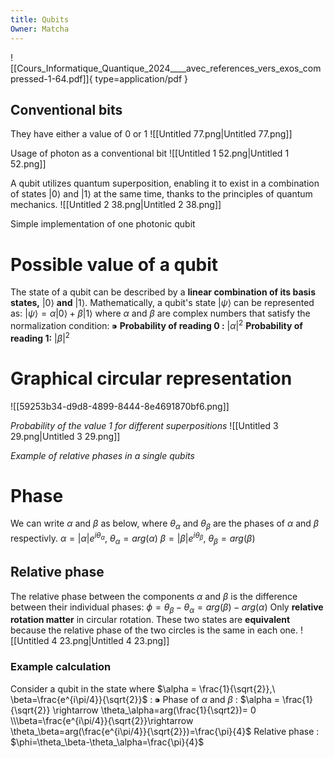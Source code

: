 ```yaml
---
title: Qubits
Owner: Matcha
---
```

![[Cours_Informatique_Quantique_2024____avec_references_vers_exos_compressed-1-64.pdf]]{ type=application/pdf }

  
## Conventional bits
They have either a value of 0 or 1
![[Untitled 77.png|Untitled 77.png]]

Usage of photon as a conventional bit
![[Untitled 1 52.png|Untitled 1 52.png]]

  
A qubit utilizes quantum superposition, enabling it to exist in a combination of states $|0\rangle$ and $|1\rangle$ at the same time, thanks to the principles of quantum mechanics.
![[Untitled 2 38.png|Untitled 2 38.png]]

Simple implementation of one photonic qubit
  
# Possible value of a qubit
The state of a qubit can be described by a **linear combination of its basis states,** $|0\rangle$ **and** $|1\rangle$. Mathematically, a qubit's state $|\psi \rangle$ can be represented as:
$|\psi \rangle =\alpha | 0\rangle + \beta |1\rangle$
where $\alpha$ and $\beta$ are complex numbers that satisfy the normalization condition:
$⁍$
**Probability of reading 0 :** $|\alpha |^2$
**Probability of reading 1:** $|\beta |^2$
# Graphical circular representation
![[59253b34-d9d8-4899-8444-8e4691870bf6.png]]

_Probability of the value 1 for different superpositions_
![[Untitled 3 29.png|Untitled 3 29.png]]

_Example of relative phases in a single qubits_
# Phase
We can write $\alpha$ and $\beta$ as below, where $\theta_\alpha$ and $\theta_\beta$ are the phases of $\alpha$ and $\beta$ respectivly.
$\alpha = |\alpha|e^{i\theta_\alpha },\ \theta_\alpha=arg(\alpha)$
$\beta = |\beta|e^{i\theta_\beta},\ \theta_\beta = arg(\beta)$
## Relative phase
The relative phase between the components $\alpha$ and $\beta$ is the difference between their individual phases:
$\phi=\theta_\beta - \theta_\alpha= arg(\beta)-arg(\alpha)$
Only **relative rotation matter** in circular rotation. These two states are **equivalent** because the relative phase of the two circles is the same in each one.
![[Untitled 4 23.png|Untitled 4 23.png]]

### Example calculation
Consider a qubit in the state where $\alpha = \frac{1}{\sqrt{2}},\ \beta=\frac{e^{i\pi/4}}{\sqrt{2}}$ :
$⁍$
Phase of $\alpha$ and $\beta$ :
$\alpha = \frac{1}{\sqrt{2}} \rightarrow \theta_\alpha=arg(\frac{1}{\sqrt2})= 0  
\\\beta=\frac{e^{i\pi/4}}{\sqrt{2}}\rightarrow \theta_\beta=arg(\frac{e^{i\pi/4}}{\sqrt{2}})=\frac{\pi}{4}$
Relative phase :
$\phi=\theta_\beta-\theta_\alpha=\frac{\pi}{4}$